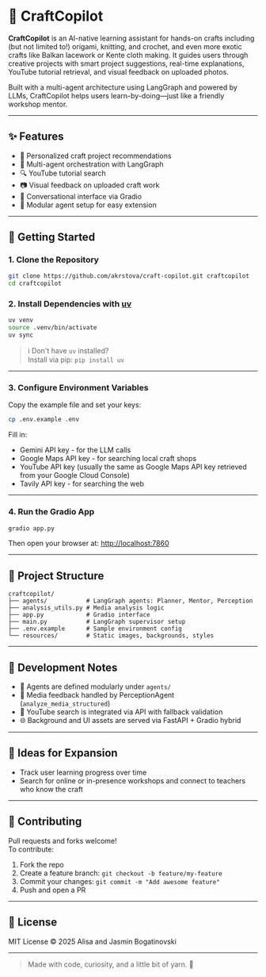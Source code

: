 # 🧶 CraftCopilot

**CraftCopilot** is an AI-native learning assistant for hands-on crafts including (but not limited to!) origami, knitting, and crochet, and even more exotic crafts like Balkan lacework or Kente cloth making.
It guides users through creative projects with smart project suggestions, real-time explanations, YouTube tutorial retrieval, and visual feedback on uploaded photos.

Built with a multi-agent architecture using LangGraph and powered by LLMs, CraftCopilot helps users learn-by-doing—just like a friendly workshop mentor.

---

## ✨ Features

- 🎨 Personalized craft project recommendations  
- 🤖 Multi-agent orchestration with LangGraph  
- 🔍 YouTube tutorial search 
- 📷 Visual feedback on uploaded craft work  
- 💬 Conversational interface via Gradio  
- 🧵 Modular agent setup for easy extension

---

## 🚀 Getting Started

### 1. **Clone the Repository**

```bash
git clone https://github.com/akrstova/craft-copilot.git craftcopilot
cd craftcopilot
```

### 2. **Install Dependencies with [uv](https://github.com/astral-sh/uv)**

```bash
uv venv
source .venv/bin/activate
uv sync
```

> ℹ️ Don't have `uv` installed?  
> Install via pip: `pip install uv`

---

### 3. **Configure Environment Variables**

Copy the example file and set your keys:

```bash
cp .env.example .env
```

Fill in:
- Gemini API key - for the LLM calls
- Google Maps API key - for searching local craft shops
- YouTube API key (usually the same as Google Maps API key retrieved from your Google Cloud Console)
- Tavily API key - for searching the web

---

### 4. **Run the Gradio App**

```bash
gradio app.py
```

Then open your browser at: [http://localhost:7860](http://localhost:7860)

---

## 🧭 Project Structure

```
craftcopilot/
├── agents/           # LangGraph agents: Planner, Mentor, Perception
├── analysis_utils.py # Media analysis logic
├── app.py            # Gradio interface
├── main.py           # LangGraph supervisor setup
├── .env.example      # Sample environment config
└── resources/        # Static images, backgrounds, styles
```

---

## 🧪 Development Notes

- 🧠 Agents are defined modularly under `agents/`
- 🧵 Media feedback handled by PerceptionAgent (`analyze_media_structured`)
- 🔎 YouTube search is integrated via API with fallback validation
- 🌐 Background and UI assets are served via FastAPI + Gradio hybrid

---

## 🧩 Ideas for Expansion

- Track user learning progress over time
- Search for online or in-presence workshops and connect to teachers who know the craft

---

## 🤝 Contributing

Pull requests and forks welcome!  
To contribute:

1. Fork the repo  
2. Create a feature branch: `git checkout -b feature/my-feature`  
3. Commit your changes: `git commit -m "Add awesome feature"`  
4. Push and open a PR

---

## 📄 License

MIT License © 2025 Alisa and Jasmin Bogatinovski 

---

> Made with code, curiosity, and a little bit of yarn. 🧶
